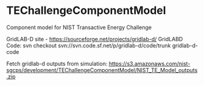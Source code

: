 # TEChallengeComponentModel
Component model for NIST Transactive Energy Challenge

GridLAB-D site - https://sourceforge.net/projects/gridlab-d/
GridLABD Code: svn checkout svn://svn.code.sf.net/p/gridlab-d/code/trunk gridlab-d-code

Fetch gridlab-d outputs from simulation: 
https://s3.amazonaws.com/nist-sgcps/development/TEChallengeComponentModel/NIST_TE_Model_outputs.zip
